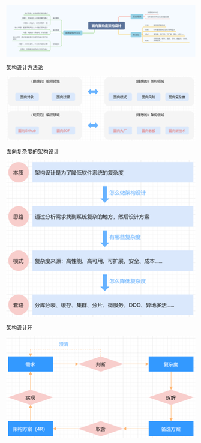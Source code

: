 ![](面向复杂度架构设计.png)

架构设计方法论

![](lesson-3-1.png)

面向复杂度的架构设计

![](lesson-3-2.png)

架构设计环

![](lesson-3-3.png)